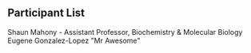 ## Participant List

Shaun Mahony - Assistant Professor, Biochemistry & Molecular Biology
Eugene Gonzalez-Lopez "Mr Awesome"
